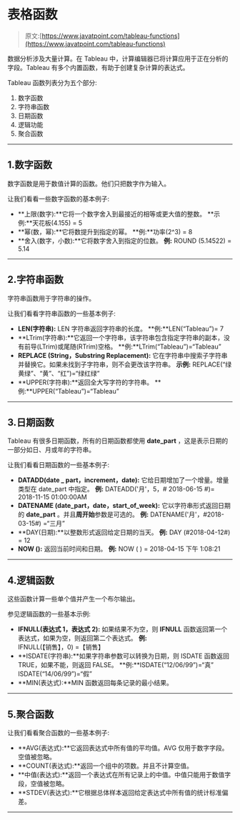# 表格函数

> 原文:[https://www.javatpoint.com/tableau-functions](https://www.javatpoint.com/tableau-functions)

数据分析涉及大量计算。在 Tableau 中，计算编辑器已将计算应用于正在分析的字段。Tableau 有多个内置函数，有助于创建复杂计算的表达式。

Tableau 函数列表分为五个部分:

1.  数字函数
2.  字符串函数
3.  日期函数
4.  逻辑功能
5.  聚合函数

* * *

## 1.数字函数

数字函数是用于数值计算的函数。他们只把数字作为输入。

让我们看看一些数字函数的基本例子:

*   **上限(数字):**它将一个数字舍入到最接近的相等或更大值的整数。
    **示例:**天花板(4.155) = 5
*   **幂(数，幂):**它将数提升到指定的幂。
    **例:**功率(2^3) = 8
*   **舍入(数字，小数):**它将数字舍入到指定的位数。
    **例:** ROUND (5.14522) = 5.14

* * *

## 2.字符串函数

字符串函数用于字符串的操作。

让我们看看字符串函数的一些基本例子:

*   **LEN(字符串):** LEN 字符串返回字符串的长度。
    **例:**LEN(“Tableau”)= 7
*   **LTrim(字符串):**它返回一个字符串，该字符串包含指定字符串的副本，没有前导(LTrim)或尾随(RTrim)空格。
    **例:**LTrim(“Tableau”)=“Tableau”
*   **REPLACE (String，Substring Replacement):** 它在字符串中搜索子字符串并替换它。如果未找到子字符串，则不会更改该字符串。
    **示例:** REPLACE(“绿黄绿”、“黄”、“红”)=“绿红绿”
*   **UPPER(字符串):**返回全大写字符的字符串。
    **例:**UPPER(“Tableau”)=“Tableau”

* * *

## 3.日期函数

Tableau 有很多日期函数，所有的日期函数都使用 **date_part** ，这是表示日期的一部分如日、月或年的字符串。

让我们看看日期函数的一些基本例子:

*   **DATADD(date _ part，increment，date):** 它给日期增加了一个增量。增量类型在 date_part 中指定。
    **例:** DATEADD('月'，5，# 2018-06-15 #)= 2018-11-15 01:00:00AM
*   **DATENAME (date_part，date，start_of_week):** 它以字符串形式返回日期的 **date_part** 。并且**周开始**参数是可选的。
    **例:** DATENAME('月'，#2018-03-15#) =“三月”
*   **DAY(日期):**以整数形式返回给定日期的当天。
    **例:** DAY (#2018-04-12#) = 12
*   **NOW ():** 返回当前时间和日期。
    **例:** NOW ( ) = 2018-04-15 下午 1:08:21

* * *

## 4.逻辑函数

这些函数计算一些单个值并产生一个布尔输出。

参见逻辑函数的一些基本示例:

*   **IFNULL(表达式 1，表达式 2):** 如果结果不为空，则 **IFNULL** 函数返回第一个表达式，如果为空，则返回第二个表达式。
    **例:** IFNULL(【销售】，0) =【销售】
*   **ISDATE(字符串):**如果字符串参数可以转换为日期，则 ISDATE 函数返回 TRUE，如果不能，则返回 FALSE。
    **例:**ISDATE(“12/06/99”)=“真”
    ISDATE(“14/06/99”)=“假”
*   **MIN(表达式):**MIN 函数返回每条记录的最小结果。

* * *

## 5.聚合函数

让我们看看聚合函数的一些基本例子:

*   **AVG(表达式):**它返回表达式中所有值的平均值。AVG 仅用于数字字段。空值被忽略。
*   **COUNT(表达式):**返回一个组中的项数。并且不计算空值。
*   **中值(表达式):**返回一个表达式在所有记录上的中值。中值只能用于数值字段，空值被忽略。
*   **STDEV(表达式):**它根据总体样本返回给定表达式中所有值的统计标准偏差。

* * *